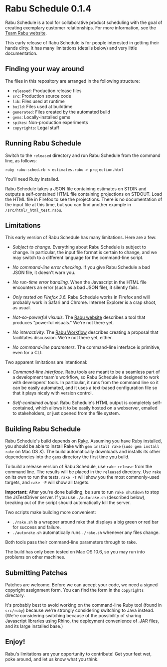 Rabu Schedule 0.1.4
===================

Rabu Schedule is a tool for collaborative product scheduling with the goal of creating exemplary customer relationships. For more information, see the [Team Rabu website](http://www.teamrabu.com).

This early release of Rabu Schedule is for people interested in getting their hands dirty. It has many limitations (details below) and very little documentation.


Finding your way around
-----------------------

The files in this repository are arranged in the following structure:

- `released`: Production release files
- `src`: Production source code
- `lib`: Files used at runtime
- `build`: Files used at buildtime
- `generated`: Files created by the automated build
- `gems`: Locally-installed gems
- `spikes`: Non-production experiments
- `copyrights`: Legal stuff


Running Rabu Schedule
---------------------

Switch to the `released` directory and run Rabu Schedule from the command line, as follows:

	ruby rabu-sched.rb < estimates.rabu > projection.html

You'll need Ruby installed.

Rabu Schedule takes a JSON file containing estimates on STDIN and outputs a self-contained HTML file containing projections on STDOUT. Load the HTML file in Firefox to see the projections. There is no documentation of the input file at this time, but you can find another example in `/src/html/_html_test.rabu`.


Limitations
-----------

This early version of Rabu Schedule has many limitations. Here are a few:

- *Subject to change.* Everything about Rabu Schedule is subject to change. In particular, the input file format is certain to change, and we may switch to a different language for the command-line script.

- *No command-line error checking.* If you give Rabu Schedule a bad JSON file, it doesn't warn you.

- *No run-time error handling.* When the Javascript in the HTML file encounters an error (such as a bad JSON file), it silently fails.

- *Only tested on Firefox 3.6.* Rabu Schedule works in Firefox and will probably work in Safari and Chrome. Internet Explorer is a crap shoot, as usual.

- *Not-so-powerful visuals.* The [Rabu website](http://www.teamrabu.com) describes a tool that produces "powerful visuals." We're not there yet.

- *No interactivity.* The [Rabu Workflow](http://jamesshore.com/Blog/Rabu/Rabu-Workflow.html) describes creating a proposal that facilitates discussion. We're not there yet, either.

- *No command-line parameters.* The command-line interface is primitive, even for a CLI.

Two apparent limitations are intentional:

- *Command-line interface.* Rabu tools are meant to be a seamless part of a development team's workflow, so Rabu Schedule is designed to work with developers' tools. In particular, it runs from the command line so it can be easily automated, and it uses a text-based configuration file so that it plays nicely with version control.

- *Self-contained output.* Rabu Schedule's HTML output is completely self-contained, which allows it to be easily hosted on a webserver, emailed to stakeholders, or just opened from the file system.


Building Rabu Schedule
----------------------

Rabu Schedule's build depends on [Rake](http://rake.rubyforge.org/). Assuming you have Ruby installed, you should be able to install Rake with `gem install rake` (`sudo gem install rake` on Mac OS X). The build automatically downloads and installs its other dependencies into the `gems` directory the first time you build.
	
To build a release version of Rabu Schedule, use `rake release` from the command line. The results will be placed in the `released` directory. Use `rake` on its own to run the tests. `rake -T` will show you the most commonly-used targets, and `rake -P` will show all targets.

**Important:** After you're done building, be sure to run `rake shutdown` to stop the JsTestDriver server. If you use `./autorake.sh` (described below), breaking out of the script should automatically kill the server.

Two scripts make building more convenient:

- `./rake.sh` is a wrapper around rake that displays a big green or red bar for success and failure.
- `./autorake.sh` automatically runs `./rake.sh` whenever any files change.

Both tools pass their command-line parameters through to rake.

The build has only been tested on Mac OS 10.6, so you may run into problems on other machines.


Submitting Patches
------------------

Patches are welcome. Before we can accept your code, we need a signed copyright assignment form. You can find the form in the `copyrights` directory.

It's probably best to avoid working on the command-line Ruby tool (found in `src/ruby`) because we're strongly considering switching to Java instead. (We're considering switching because of the possibility of sharing Javascript libraries using Rhino, the deployment convenience of .JAR files, and its large installed base.)


Enjoy!
------

Rabu's limitations are your opportunity to contribute! Get your feet wet, poke around, and let us know what you think.